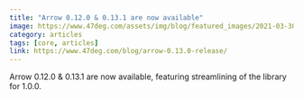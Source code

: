 ```yaml
---
title: "Arrow 0.12.0 & 0.13.1 are now available"
image: https://www.47deg.com/assets/img/blog/featured_images/2021-03-30-arrow-0-13-1.jpg
category: articles
tags: [core, articles]
link: https://www.47deg.com/blog/arrow-0.13.0-release/
---
```


Arrow 0.12.0 & 0.13.1 are now available, featuring streamlining of the library for 1.0.0.
